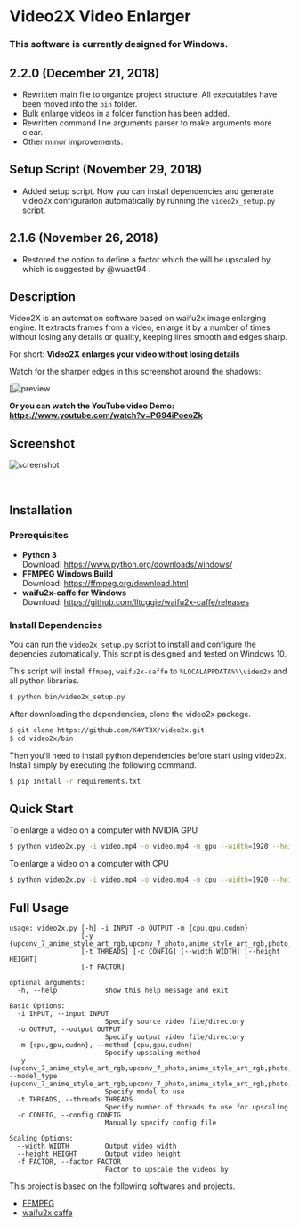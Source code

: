 # Video2X Video Enlarger

### This software is currently designed for Windows.

## 2.2.0 (December 21, 2018)

- Rewritten main file to organize project structure. All executables have been moved into the `bin` folder.
- Bulk enlarge videos in a folder function has been added.
- Rewritten command line arguments parser to make arguments more clear.
- Other minor improvements.

## Setup Script (November 29, 2018)

- Added setup script. Now you can install dependencies and generate video2x configuraiton automatically by running the `video2x_setup.py` script.

## 2.1.6 (November 26, 2018)

- Restored the option to define a factor which the will be upscaled by, which is suggested by @wuast94 .

## Description

Video2X is an automation software based on waifu2x image enlarging engine. It extracts frames from a video, enlarge it by a number of times without losing any details or quality, keeping lines smooth and edges sharp.

For short: **Video2X enlarges your video without losing details**

Watch for the sharper edges in this screenshot around the shadows:

[![preview](https://user-images.githubusercontent.com/21986859/49412428-65083280-f73a-11e8-8237-bb34158a545e.png)

**Or you can watch the YouTube video Demo: https://www.youtube.com/watch?v=PG94iPoeoZk**

## Screenshot
![screenshot](https://user-images.githubusercontent.com/21986859/40265170-39c0caae-5b01-11e8-8371-8b6c24769639.png)

</br>

## Installation

### Prerequisites

- **Python 3**  
Download: https://www.python.org/downloads/windows/
- **FFMPEG Windows Build**  
Download: https://ffmpeg.org/download.html  
- **waifu2x-caffe for Windows**  
Download: https://github.com/lltcggie/waifu2x-caffe/releases

### Install Dependencies

You can run the `video2x_setup.py` script to install and configure the depencies automatically. This script is designed and tested on Windows 10.

This script will install `ffmpeg`, `waifu2x-caffe` to `%LOCALAPPDATA%\\video2x` and all python libraries.

```bash
$ python bin/video2x_setup.py
```

After downloading the dependencies, clone the video2x package.

```bash
$ git clone https://github.com/K4YT3X/video2x.git
$ cd video2x/bin
```
Then you'll need to install python dependencies before start using video2x. Install simply by executing the following command.

```bash
$ pip install -r requirements.txt
```

## Quick Start

To enlarge a video on a computer with NVIDIA GPU

```bash
$ python video2x.py -i video.mp4 -o video.mp4 -m gpu --width=1920 --height=1080
```

To enlarge a video on a computer with CPU

```bash
$ python video2x.py -i video.mp4 -o video.mp4 -m cpu --width=1920 --height=1080
```


## Full Usage
```
usage: video2x.py [-h] -i INPUT -o OUTPUT -m {cpu,gpu,cudnn}
                  [-y {upconv_7_anime_style_art_rgb,upconv_7_photo,anime_style_art_rgb,photo,anime_style_art_y}]
                  [-t THREADS] [-c CONFIG] [--width WIDTH] [--height HEIGHT]
                  [-f FACTOR]

optional arguments:
  -h, --help            show this help message and exit

Basic Options:
  -i INPUT, --input INPUT
                        Specify source video file/directory
  -o OUTPUT, --output OUTPUT
                        Specify output video file/directory
  -m {cpu,gpu,cudnn}, --method {cpu,gpu,cudnn}
                        Specify upscaling method
  -y {upconv_7_anime_style_art_rgb,upconv_7_photo,anime_style_art_rgb,photo,anime_style_art_y}, --model_type {upconv_7_anime_style_art_rgb,upconv_7_photo,anime_style_art_rgb,photo,anime_style_art_y}
                        Specify model to use
  -t THREADS, --threads THREADS
                        Specify number of threads to use for upscaling
  -c CONFIG, --config CONFIG
                        Manually specify config file

Scaling Options:
  --width WIDTH         Output video width
  --height HEIGHT       Output video height
  -f FACTOR, --factor FACTOR
                        Factor to upscale the videos by

```

This project is based on the following softwares and projects.
- [FFMPEG]('https://www.ffmpeg.org/')
- [waifu2x caffe](https://github.com/lltcggie/waifu2x-caffe)
